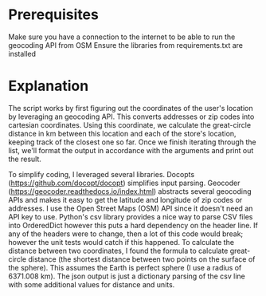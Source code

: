 # Prerequisites
Make sure you have a connection to the internet to be able to run the geocoding API from OSM
Ensure the libraries from requirements.txt are installed

# Explanation
The script works by first figuring out the coordinates of the user's location by leveraging an geocoding API.  This 
converts addresses or zip codes into cartesian coordinates.  Using this coordinate, we calculate the great-circle 
distance in km between this location and each of the store's location, keeping track of the closest one so far.  Once
we finish iterating through the list, we'll format the output in accordance with the arguments and print out the 
result.
 
To simplify coding, I leveraged several libraries.  Docopts (https://github.com/docopt/docopt) simplifies input 
parsing. Geocoder (https://geocoder.readthedocs.io/index.html) abstracts several geocoding APIs and makes it easy to 
get the latitude and longitude of zip codes or addresses.  I use the Open Street Maps (OSM) API since it doesn't need
an API key to use.  Python's csv library provides a nice way to parse CSV files into OrderedDict however this puts a 
hard dependency on the header line. If any of the headers were to change, then a lot of this code would break; 
however the unit tests would catch if this happened.  To calculate the distance between two coordinates, I found the
formula to calculate great-circle distance (the shortest distance between two points on the surface of the sphere). 
This assumes the Earth is perfect sphere (I use a radius of 6371.008 km).  The json output is just a dictionary 
parsing of the csv line with some additional values for distance and units.
